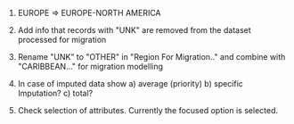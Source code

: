 1. EUROPE => EUROPE-NORTH AMERICA
3. Add info that records with "UNK" are removed from the dataset processed for migration

2. Rename "UNK" to "OTHER" in "Region For Migration.." and combine with "CARIBBEAN..." for migration modelling

4. In case of imputed data show
  a) average (priority)
  b) specific Imputation?
  c) total?
5. Check selection of attributes. Currently the focused option is selected.
